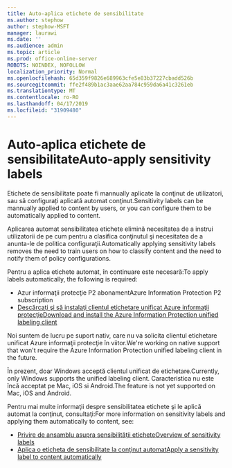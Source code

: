 ```yaml
---
title: Auto-aplica etichete de sensibilitate
ms.author: stephow
author: stephow-MSFT
manager: laurawi
ms.date: ''
ms.audience: admin
ms.topic: article
ms.prod: office-online-server
ROBOTS: NOINDEX, NOFOLLOW
localization_priority: Normal
ms.openlocfilehash: 65d359f9826e689963cfe5e83b37227cbadd526b
ms.sourcegitcommit: ffe2f489b1ac3aae62aa784c959da6a41c3261eb
ms.translationtype: MT
ms.contentlocale: ro-RO
ms.lasthandoff: 04/17/2019
ms.locfileid: "31909480"
---
```

# <a name="auto-apply-sensitivity-labels"></a><span data-ttu-id="a52bf-102">Auto-aplica etichete de sensibilitate</span><span class="sxs-lookup"><span data-stu-id="a52bf-102">Auto-apply sensitivity labels</span></span>

<span data-ttu-id="a52bf-103">Etichete de sensibilitate poate fi mannually aplicate la conţinut de utilizatori, sau să configurați aplicată automat conţinut.</span><span class="sxs-lookup"><span data-stu-id="a52bf-103">Sensitivity labels can be mannually applied to content by users, or you can configure them to be automatically applied to content.</span></span>

<span data-ttu-id="a52bf-104">Aplicarea automat sensibilitatea etichete elimină necesitatea de a instrui utilizatorii de pe cum pentru a clasifica conţinutul şi necesitatea de a anunta-le de politica configuraţii.</span><span class="sxs-lookup"><span data-stu-id="a52bf-104">Automatically applying sensitivity labels removes the need to train users on how to classify content and the need to notify them of policy configurations.</span></span>

<span data-ttu-id="a52bf-105">Pentru a aplica etichete automat, în continuare este necesară:</span><span class="sxs-lookup"><span data-stu-id="a52bf-105">To apply labels automatically, the following is required:</span></span>

- <span data-ttu-id="a52bf-106">Azur informaţii protecţie P2 abonament</span><span class="sxs-lookup"><span data-stu-id="a52bf-106">Azure Information Protection P2 subscription</span></span>
- [<span data-ttu-id="a52bf-107">Descărcaţi şi să instalaţi clientul etichetare unificat Azure informaţii protecţie</span><span class="sxs-lookup"><span data-stu-id="a52bf-107">Download and install the Azure Information Protection unified labeling client</span></span>](https://docs.microsoft.com/en-us/azure/information-protection/rms-client/install-unifiedlabelingclient-app)

<span data-ttu-id="a52bf-108">Noi suntem de lucru pe suport nativ, care nu va solicita clientul etichetare unificat Azure informaţii protecţie în viitor.</span><span class="sxs-lookup"><span data-stu-id="a52bf-108">We're working on native support that won't require the Azure Information Protection unified labeling client in the future.</span></span>

<span data-ttu-id="a52bf-109">În prezent, doar Windows acceptă clientul unificat de etichetare.</span><span class="sxs-lookup"><span data-stu-id="a52bf-109">Currently, only Windows supports the unified labeling client.</span></span>  <span data-ttu-id="a52bf-110">Caracteristica nu este încă acceptat pe Mac, iOS si Android.</span><span class="sxs-lookup"><span data-stu-id="a52bf-110">The feature is not yet supported on Mac, iOS and Android.</span></span>

<span data-ttu-id="a52bf-111">Pentru mai multe informaţii despre sensibilitatea etichete şi le aplică automat la conţinut, consultaţi:</span><span class="sxs-lookup"><span data-stu-id="a52bf-111">For more information on sensitivity labels and applying them automatically to content,  see:</span></span>

- [<span data-ttu-id="a52bf-112">Privire de ansamblu asupra sensibilităţii etichete</span><span class="sxs-lookup"><span data-stu-id="a52bf-112">Overview of sensitivity labels</span></span>](https://docs.microsoft.com/en-us/office365/securitycompliance/sensitivity-labels)
- [<span data-ttu-id="a52bf-113">Aplica o eticheta de sensibilitate la conţinut automat</span><span class="sxs-lookup"><span data-stu-id="a52bf-113">Apply a sensitivity label to content automatically</span></span>](https://docs.microsoft.com/en-us/office365/securitycompliance/apply_sensitivity_label_automatically)